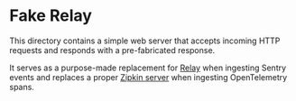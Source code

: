 # Fake Relay

This directory contains a simple web server that accepts incoming HTTP requests and responds with a pre-fabricated response.

It serves as a purpose-made replacement for [Relay](https://github.com/getsentry/relay/) when ingesting Sentry events and replaces a proper [Zipkin server](https://github.com/openzipkin/zipkin/tree/master/zipkin-server) when ingesting OpenTelemetry spans.
